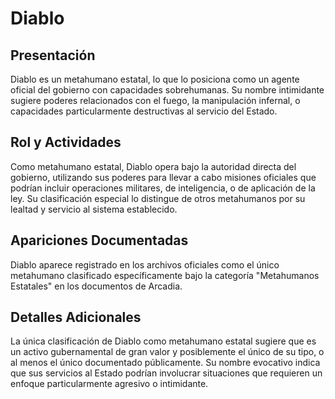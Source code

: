 # Diablo

## Presentación
Diablo es un metahumano estatal, lo que lo posiciona como un agente oficial del gobierno con capacidades sobrehumanas. Su nombre intimidante sugiere poderes relacionados con el fuego, la manipulación infernal, o capacidades particularmente destructivas al servicio del Estado.

## Rol y Actividades
Como metahumano estatal, Diablo opera bajo la autoridad directa del gobierno, utilizando sus poderes para llevar a cabo misiones oficiales que podrían incluir operaciones militares, de inteligencia, o de aplicación de la ley. Su clasificación especial lo distingue de otros metahumanos por su lealtad y servicio al sistema establecido.

## Apariciones Documentadas
Diablo aparece registrado en los archivos oficiales como el único metahumano clasificado específicamente bajo la categoría "Metahumanos Estatales" en los documentos de Arcadia.

## Detalles Adicionales
La única clasificación de Diablo como metahumano estatal sugiere que es un activo gubernamental de gran valor y posiblemente el único de su tipo, o al menos el único documentado públicamente. Su nombre evocativo indica que sus servicios al Estado podrían involucrar situaciones que requieren un enfoque particularmente agresivo o intimidante.